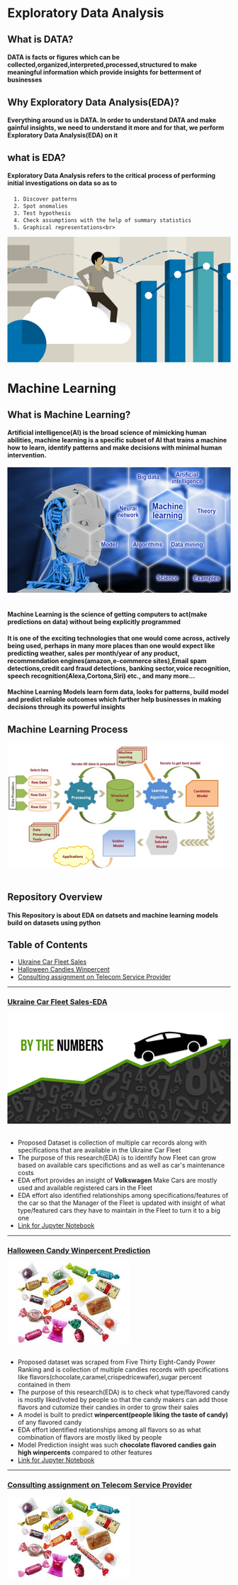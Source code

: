 # Exploratory Data Analysis <br>
## What is DATA?
#### DATA is facts or figures which can be collected,organized,interpreted,processed,structured to make meaningful information which provide insights for betterment of businesses<br>
## Why Exploratory Data Analysis(EDA)?
#### Everything around us is DATA. In order to understand DATA and make gainful insights, we need to understand it more and for that, we perform Exploratory Data Analysis(EDA) on it<br>
## what is EDA?
#### Exploratory Data Analysis refers to the critical process of performing initial investigations on data so as to 
      1. Discover patterns
      2. Spot anomalies
      3. Test hypothesis 
      4. Check assumptions with the help of summary statistics 
      5. Graphical representations<br>
![image1](/images/EDA.png)
# Machine Learning<br>
## What is Machine Learning?
####  Artificial intelligence(AI) is the broad science of mimicking human abilities, machine learning is a specific subset of AI that trains a machine how to learn, identify patterns and make decisions with minimal human intervention.<br>
![image4](/images/MachineLearning.png)<br><br>
#### Machine Learning is the science of getting computers to act(make predictions on data) without being explicitly programmed
#### It is one of the exciting technologies that one would come across, actively being used, perhaps in many more places than one would expect like predicting weather, sales per month/year of any product, recommendation engines(amazon,e-commerce sites),Email spam detections,credit card fraud detections, banking sector,voice recognition, speech recognition(Alexa,Cortona,Siri) etc., and many more...<br>
#### Machine Learning Models learn form data, looks for patterns, build model and predict reliable outcomes which further help businesses in making decisions through its powerful insights<br>
## Machine Learning Process
![image5](/images/machinelearningprocess.png)<br><br>
## Repository Overview
#### This Repository is about EDA on datsets and machine learning models build on datasets using python<br>
## Table of Contents
* [Ukraine Car Fleet Sales](#section1)<br>
* [Halloween Candies Winpercent](#section2)<br>
* [Consulting assignment on Telecom Service Provider](#section3)<br>
________________________________________________________________________________________________________________________________________

<a id="section1"></a>
### [Ukraine Car Fleet Sales-EDA](./UkraineCarFleetSales)
![image2](/images/carsales.png)<br><br>
   - Proposed Dataset is collection  of multiple car records along with specifications that are available in the Ukraine Car Fleet
   - The purpose of this research(EDA) is to identify how Fleet can grow based on available cars specifictions and as well as car's
     maintenance costs 
   - EDA effort provides an insight of __Volkswagen__ Make Cars are mostly used and available registered cars in the Fleet 
   - EDA effort also identified relationships among specifications/features of the car so that the Manager of the Fleet is updated
     with insight of what type/featured cars they have to maintain in the Fleet to turn it to a big one 
   - [Link for Jupyter Notebook](./UkraineCarFleetSales/CarSalesProject.ipynb)
________________________________________________________________________________________________________________________________________

<a id="section2"></a>
### [Halloween Candy Winpercent Prediction](./HalloweenCandyWinpercent)
![image3](/images/c1.png)<br><br>
   - Proposed dataset was scraped from Five Thirty Eight-Candy Power Ranking and is collection of multiple candies records with
     specifications like flavors(chocolate,caramel,crispedricewafer),sugar percent contained in them
   - The purpose of this research(EDA) is to check what type/flavored candy is mostly liked/voted by people so that the candy makers
      can add those flavors and cutomize their candies in order to grow their sales
   - A model is built to predict __winpercent(people liking the taste of candy)__ of any flavored candy
   - EDA effort identified relationships among all flavors so as what combination of flavors are mostly liked by people
   - Model Prediction insight was such __chocolate flavored candies gain high winpercents__ compared to other features
   - [Link for Jupyter Notebook](./HalloweenCandyWinpercent/Candywinpercent.ipynb)
   ________________________________________________________________________________________________________________________________________
   
<a id="section3"></a>
### [Consulting assignment on Telecom Service Provider](./EDA%20on%20Telecom%20Services)
![image3](/images/c1.png)<br><br>
